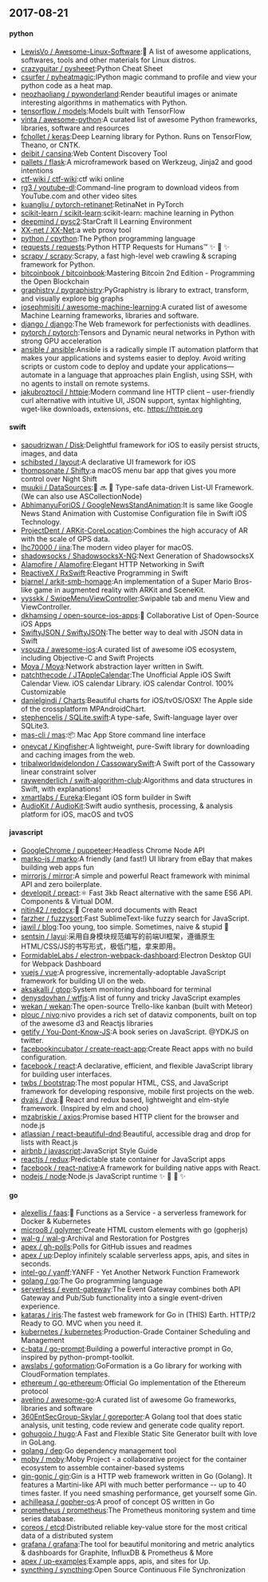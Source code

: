 ## 2017-08-21

#### python
* [LewisVo / Awesome-Linux-Software](https://github.com/LewisVo/Awesome-Linux-Software):🐧 A list of awesome applications, softwares, tools and other materials for Linux distros.
* [crazyguitar / pysheeet](https://github.com/crazyguitar/pysheeet):Python Cheat Sheet
* [csurfer / pyheatmagic](https://github.com/csurfer/pyheatmagic):IPython magic command to profile and view your python code as a heat map.
* [neozhaoliang / pywonderland](https://github.com/neozhaoliang/pywonderland):Render beautiful images or animate interesting algorithms in mathematics with Python.
* [tensorflow / models](https://github.com/tensorflow/models):Models built with TensorFlow
* [vinta / awesome-python](https://github.com/vinta/awesome-python):A curated list of awesome Python frameworks, libraries, software and resources
* [fchollet / keras](https://github.com/fchollet/keras):Deep Learning library for Python. Runs on TensorFlow, Theano, or CNTK.
* [deibit / cansina](https://github.com/deibit/cansina):Web Content Discovery Tool
* [pallets / flask](https://github.com/pallets/flask):A microframework based on Werkzeug, Jinja2 and good intentions
* [ctf-wiki / ctf-wiki](https://github.com/ctf-wiki/ctf-wiki):ctf wiki online
* [rg3 / youtube-dl](https://github.com/rg3/youtube-dl):Command-line program to download videos from YouTube.com and other video sites
* [kuangliu / pytorch-retinanet](https://github.com/kuangliu/pytorch-retinanet):RetinaNet in PyTorch
* [scikit-learn / scikit-learn](https://github.com/scikit-learn/scikit-learn):scikit-learn: machine learning in Python
* [deepmind / pysc2](https://github.com/deepmind/pysc2):StarCraft II Learning Environment
* [XX-net / XX-Net](https://github.com/XX-net/XX-Net):a web proxy tool
* [python / cpython](https://github.com/python/cpython):The Python programming language
* [requests / requests](https://github.com/requests/requests):Python HTTP Requests for Humans™ ✨ 🍰 ✨
* [scrapy / scrapy](https://github.com/scrapy/scrapy):Scrapy, a fast high-level web crawling & scraping framework for Python.
* [bitcoinbook / bitcoinbook](https://github.com/bitcoinbook/bitcoinbook):Mastering Bitcoin 2nd Edition - Programming the Open Blockchain
* [graphistry / pygraphistry](https://github.com/graphistry/pygraphistry):PyGraphistry is library to extract, transform, and visually explore big graphs
* [josephmisiti / awesome-machine-learning](https://github.com/josephmisiti/awesome-machine-learning):A curated list of awesome Machine Learning frameworks, libraries and software.
* [django / django](https://github.com/django/django):The Web framework for perfectionists with deadlines.
* [pytorch / pytorch](https://github.com/pytorch/pytorch):Tensors and Dynamic neural networks in Python with strong GPU acceleration
* [ansible / ansible](https://github.com/ansible/ansible):Ansible is a radically simple IT automation platform that makes your applications and systems easier to deploy. Avoid writing scripts or custom code to deploy and update your applications— automate in a language that approaches plain English, using SSH, with no agents to install on remote systems.
* [jakubroztocil / httpie](https://github.com/jakubroztocil/httpie):Modern command line HTTP client – user-friendly curl alternative with intuitive UI, JSON support, syntax highlighting, wget-like downloads, extensions, etc. https://httpie.org

#### swift
* [saoudrizwan / Disk](https://github.com/saoudrizwan/Disk):Delightful framework for iOS to easily persist structs, images, and data
* [schibsted / layout](https://github.com/schibsted/layout):A declarative UI framework for iOS
* [thompsonate / Shifty](https://github.com/thompsonate/Shifty):a macOS menu bar app that gives you more control over Night Shift
* [muukii / DataSources](https://github.com/muukii/DataSources):💾 🔜 📱 Type-safe data-driven List-UI Framework. (We can also use ASCollectionNode)
* [AbhimanyuForiOS / GoogleNewsStandAnimation](https://github.com/AbhimanyuForiOS/GoogleNewsStandAnimation):It is same like Google News Stand Animation with Customise Configuration file in Swift iOS Technology.
* [ProjectDent / ARKit-CoreLocation](https://github.com/ProjectDent/ARKit-CoreLocation):Combines the high accuracy of AR with the scale of GPS data.
* [lhc70000 / iina](https://github.com/lhc70000/iina):The modern video player for macOS.
* [shadowsocks / ShadowsocksX-NG](https://github.com/shadowsocks/ShadowsocksX-NG):Next Generation of ShadowsocksX
* [Alamofire / Alamofire](https://github.com/Alamofire/Alamofire):Elegant HTTP Networking in Swift
* [ReactiveX / RxSwift](https://github.com/ReactiveX/RxSwift):Reactive Programming in Swift
* [bjarnel / arkit-smb-homage](https://github.com/bjarnel/arkit-smb-homage):An implementation of a Super Mario Bros-like game in augmented reality with ARKit and SceneKit.
* [yysskk / SwipeMenuViewController](https://github.com/yysskk/SwipeMenuViewController):Swipable tab and menu View and ViewController.
* [dkhamsing / open-source-ios-apps](https://github.com/dkhamsing/open-source-ios-apps):📱 Collaborative List of Open-Source iOS Apps
* [SwiftyJSON / SwiftyJSON](https://github.com/SwiftyJSON/SwiftyJSON):The better way to deal with JSON data in Swift
* [vsouza / awesome-ios](https://github.com/vsouza/awesome-ios):A curated list of awesome iOS ecosystem, including Objective-C and Swift Projects
* [Moya / Moya](https://github.com/Moya/Moya):Network abstraction layer written in Swift.
* [patchthecode / JTAppleCalendar](https://github.com/patchthecode/JTAppleCalendar):The Unofficial Apple iOS Swift Calendar View. iOS calendar Library. iOS calendar Control. 100% Customizable
* [danielgindi / Charts](https://github.com/danielgindi/Charts):Beautiful charts for iOS/tvOS/OSX! The Apple side of the crossplatform MPAndroidChart.
* [stephencelis / SQLite.swift](https://github.com/stephencelis/SQLite.swift):A type-safe, Swift-language layer over SQLite3.
* [mas-cli / mas](https://github.com/mas-cli/mas):📦 Mac App Store command line interface
* [onevcat / Kingfisher](https://github.com/onevcat/Kingfisher):A lightweight, pure-Swift library for downloading and caching images from the web.
* [tribalworldwidelondon / CassowarySwift](https://github.com/tribalworldwidelondon/CassowarySwift):A Swift port of the Cassowary linear constraint solver
* [raywenderlich / swift-algorithm-club](https://github.com/raywenderlich/swift-algorithm-club):Algorithms and data structures in Swift, with explanations!
* [xmartlabs / Eureka](https://github.com/xmartlabs/Eureka):Elegant iOS form builder in Swift
* [AudioKit / AudioKit](https://github.com/AudioKit/AudioKit):Swift audio synthesis, processing, & analysis platform for iOS, macOS and tvOS

#### javascript
* [GoogleChrome / puppeteer](https://github.com/GoogleChrome/puppeteer):Headless Chrome Node API
* [marko-js / marko](https://github.com/marko-js/marko):A friendly (and fast!) UI library from eBay that makes building web apps fun
* [mirrorjs / mirror](https://github.com/mirrorjs/mirror):A simple and powerful React framework with minimal API and zero boilerplate.
* [developit / preact](https://github.com/developit/preact):⚛️ Fast 3kb React alternative with the same ES6 API. Components & Virtual DOM.
* [nitin42 / redocx](https://github.com/nitin42/redocx):📄 Create word documents with React
* [farzher / fuzzysort](https://github.com/farzher/fuzzysort):Fast SublimeText-like fuzzy search for JavaScript.
* [jawil / blog](https://github.com/jawil/blog):Too young, too simple. Sometimes, naive & stupid 🐌
* [sentsin / layui](https://github.com/sentsin/layui):采用自身模块规范编写的前端UI框架，遵循原生HTML/CSS/JS的书写形式，极低门槛，拿来即用。
* [FormidableLabs / electron-webpack-dashboard](https://github.com/FormidableLabs/electron-webpack-dashboard):Electron Desktop GUI for Webpack Dashboard
* [vuejs / vue](https://github.com/vuejs/vue):A progressive, incrementally-adoptable JavaScript framework for building UI on the web.
* [aksakalli / gtop](https://github.com/aksakalli/gtop):System monitoring dashboard for terminal
* [denysdovhan / wtfjs](https://github.com/denysdovhan/wtfjs):A list of funny and tricky JavaScript examples
* [wekan / wekan](https://github.com/wekan/wekan):The open-source Trello-like kanban (built with Meteor)
* [plouc / nivo](https://github.com/plouc/nivo):nivo provides a rich set of dataviz components, built on top of the awesome d3 and Reactjs libraries
* [getify / You-Dont-Know-JS](https://github.com/getify/You-Dont-Know-JS):A book series on JavaScript. @YDKJS on twitter.
* [facebookincubator / create-react-app](https://github.com/facebookincubator/create-react-app):Create React apps with no build configuration.
* [facebook / react](https://github.com/facebook/react):A declarative, efficient, and flexible JavaScript library for building user interfaces.
* [twbs / bootstrap](https://github.com/twbs/bootstrap):The most popular HTML, CSS, and JavaScript framework for developing responsive, mobile first projects on the web.
* [dvajs / dva](https://github.com/dvajs/dva):🌱 React and redux based, lightweight and elm-style framework. (Inspired by elm and choo)
* [mzabriskie / axios](https://github.com/mzabriskie/axios):Promise based HTTP client for the browser and node.js
* [atlassian / react-beautiful-dnd](https://github.com/atlassian/react-beautiful-dnd):Beautiful, accessible drag and drop for lists with React.js
* [airbnb / javascript](https://github.com/airbnb/javascript):JavaScript Style Guide
* [reactjs / redux](https://github.com/reactjs/redux):Predictable state container for JavaScript apps
* [facebook / react-native](https://github.com/facebook/react-native):A framework for building native apps with React.
* [nodejs / node](https://github.com/nodejs/node):Node.js JavaScript runtime ✨ 🐢 🚀 ✨

#### go
* [alexellis / faas](https://github.com/alexellis/faas):🐳 Functions as a Service - a serverless framework for Docker & Kubernetes
* [microo8 / golymer](https://github.com/microo8/golymer):Create HTML custom elements with go (gopherjs)
* [wal-g / wal-g](https://github.com/wal-g/wal-g):Archival and Restoration for Postgres
* [apex / gh-polls](https://github.com/apex/gh-polls):Polls for GitHub issues and readmes
* [apex / up](https://github.com/apex/up):Deploy infinitely scalable serverless apps, apis, and sites in seconds.
* [intel-go / yanff](https://github.com/intel-go/yanff):YANFF - Yet Another Network Function Framework
* [golang / go](https://github.com/golang/go):The Go programming language
* [serverless / event-gateway](https://github.com/serverless/event-gateway):The Event Gateway combines both API Gateway and Pub/Sub functionality into a single event-driven experience.
* [kataras / iris](https://github.com/kataras/iris):The fastest web framework for Go in (THIS) Earth. HTTP/2 Ready to GO. MVC when you need it.
* [kubernetes / kubernetes](https://github.com/kubernetes/kubernetes):Production-Grade Container Scheduling and Management
* [c-bata / go-prompt](https://github.com/c-bata/go-prompt):Building a powerful interactive prompt in Go, inspired by python-prompt-toolkit.
* [awslabs / goformation](https://github.com/awslabs/goformation):GoFormation is a Go library for working with CloudFormation templates.
* [ethereum / go-ethereum](https://github.com/ethereum/go-ethereum):Official Go implementation of the Ethereum protocol
* [avelino / awesome-go](https://github.com/avelino/awesome-go):A curated list of awesome Go frameworks, libraries and software
* [360EntSecGroup-Skylar / goreporter](https://github.com/360EntSecGroup-Skylar/goreporter):A Golang tool that does static analysis, unit testing, code review and generate code quality report.
* [gohugoio / hugo](https://github.com/gohugoio/hugo):A Fast and Flexible Static Site Generator built with love in GoLang.
* [golang / dep](https://github.com/golang/dep):Go dependency management tool
* [moby / moby](https://github.com/moby/moby):Moby Project - a collaborative project for the container ecosystem to assemble container-based systems
* [gin-gonic / gin](https://github.com/gin-gonic/gin):Gin is a HTTP web framework written in Go (Golang). It features a Martini-like API with much better performance -- up to 40 times faster. If you need smashing performance, get yourself some Gin.
* [achilleasa / gopher-os](https://github.com/achilleasa/gopher-os):A proof of concept OS written in Go
* [prometheus / prometheus](https://github.com/prometheus/prometheus):The Prometheus monitoring system and time series database.
* [coreos / etcd](https://github.com/coreos/etcd):Distributed reliable key-value store for the most critical data of a distributed system
* [grafana / grafana](https://github.com/grafana/grafana):The tool for beautiful monitoring and metric analytics & dashboards for Graphite, InfluxDB & Prometheus & More
* [apex / up-examples](https://github.com/apex/up-examples):Example apps, apis, and sites for Up.
* [syncthing / syncthing](https://github.com/syncthing/syncthing):Open Source Continuous File Synchronization
